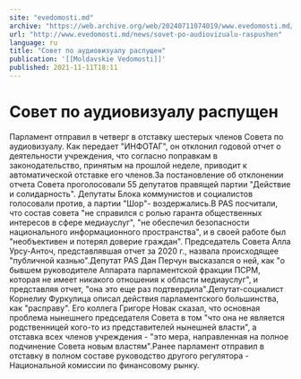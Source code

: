 ```yaml
---
site: "evedomosti.md"
archive: "https://web.archive.org/web/20240711074019/www.evedomosti.md/news/sovet-po-audiovizualu-raspushen"
url: "http://www.evedomosti.md/news/sovet-po-audiovizualu-raspushen"
language: ru
title: "Совет по аудиовизуалу распущен"
publication: '[[Moldavskie Vedomosti]]'
published: 2021-11-11T18:11
---
```


# Совет по аудиовизуалу распущен

Парламент отправил в четверг в отставку шестерых членов Совета по аудиовизуалу. Как передает "ИНФОТАГ", он отклонил годовой отчет о деятельности учреждения, что согласно поправкам в законодательство, принятым на прошлой неделе, приводит к автоматической отставке его членов.За постановление об отклонении отчета Совета проголосовали 55 депутатов правящей партии "Действие и солидарность". Депутаты Блока коммунистов и социалистов голосовали против, а партии "Шор"- воздержались.В PAS посчитали, что состав совета "не справился с ролью гаранта общественных интересов в сфере медиауслуг", "не обеспечил безопасности национального информационного пространства", и в своей работе был "необъективен и потерял доверие граждан". Председатель Совета Алла Урсу-Анточ, представлявшая отчет за 2020 г., назвала происходящее "публичной казнью".Депутат PAS Дан Перчун высказался о ней, как "о бывшем руководителе Аппарата парламентской фракции ПСРМ, которая не имеет никакого отношения к области медиауслуг", и представляя отчет, "она это еще раз подтвердила".Депутат-социалист Корнелиу Фуркулица описал действия парламентского большинства, как "расправу". Его коллега Григоре Новак сказал, что основная проблема нынешнего председателя Совета в том "что она не является родственницей кого-то из представителей нынешней власти", а отставка всех членов учреждения - "это мера, направленная на полное подчинение Совета новым властям".Ранее парламент отправил в отставку в полном составе руководство другого регулятора - Национальной комиссии по финансовому рынку.
